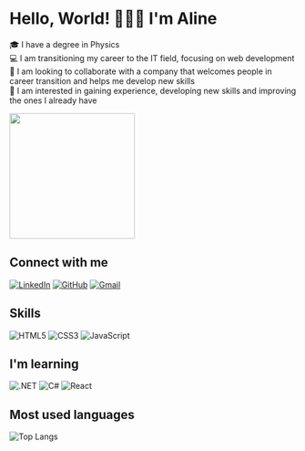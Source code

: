 <h1> Hello, World! 🙋🏽‍♀️ I'm Aline </h1>

🎓 I have a degree in Physics <br>
💻 I am transitioning my career to the IT field, focusing on web development <br>
💞️ I am looking to collaborate with a company that welcomes people in career transition and helps me develop new skills <br>
👀 I am interested in gaining experience, developing new skills and improving the ones I already have

<img height="220" src="https://33.media.tumblr.com/f39b9fe9b2e860c7add2f0adf28bca16/tumblr_ngoajg4Zr11tfqlfqo1_500.gif" />

<h2> Connect with me </h2>

[![LinkedIn](https://img.shields.io/badge/LinkedIn-0077B5?style=for-the-badge&logo=linkedin&logoColor=white)](https://www.linkedin.com/in/aline-silva-9b0468217/)
[![GitHub](https://img.shields.io/badge/GitHub-100000?style=for-the-badge&logo=github&logoColor=white)](https://github.com/alinesilvaj)
[![Gmail](https://img.shields.io/badge/Gmail-333333?style=for-the-badge&logo=gmail&logoColor=red)](mailto:aline112907@gmail.com)

<h2> Skills </h2>

![HTML5](https://img.shields.io/badge/HTML5-E34F26?style=for-the-badge&logo=html5&logoColor=white)
![CSS3](https://img.shields.io/badge/CSS3-1572B6?style=for-the-badge&logo=css3&logoColor=white)
![JavaScript](https://img.shields.io/badge/JavaScript-F7DF1E?style=for-the-badge&logo=javascript&logoColor=black)

<h2> I'm learning </h2>

![.NET](https://img.shields.io/badge/.NET-5C2D91?style=for-the-badge&logo=.net&logoColor=white)
![C#](https://img.shields.io/badge/C%23-239120?style=for-the-badge&logo=c-sharp&logoColor=white)
![React](https://img.shields.io/badge/React-20232A?style=for-the-badge&logo=react&logoColor=61DAFB)

<h2> Most used languages </h2>

![Top Langs](https://github-readme-stats-git-masterrstaa-rickstaa.vercel.app/api/top-langs/?username=alinesilvaj&layout=compact&bg_color=000&border_color=30A3DC&title_color=E94D5F&text_color=FFF&hide_title=true)
<!---
alinesilvaj/alinesilvaj is a ✨ special ✨ repository because its `README.md` (this file) appears on your GitHub profile.
You can click the Preview link to take a look at your changes.
- 👋 Hi, I’m @alinesilvaj
- 👀 I’m interested in ...
- 🌱 I’m currently learning ...
- 💞️ I’m looking to collaborate on ...
- 📫 How to reach me ...
- 😄 Pronouns: ...
- ⚡ Fun fact: ...
--->
